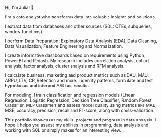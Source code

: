 Hi, I'm Julia! 👋

I'm a data analyst who transforms data into valuable insights and solutions.

I extract data from databases and other sources (SQL: CTEs, subqueries, window functions). 

I perform Data Preparation: Exploratory Data Analysis (EDA), Data Cleaning, Data Visualization, Feature Engineering and Normalization.

I create informative dashboards based on requirements using Python, Power BI and Redash. My research includes correlation analysis, cohort analysis, factor analysis, cluster analysis and RFM analysis.

I calculate business, marketing and product metrics such as DAU, MAU, ARPU, LTV, CR, Retention and more. I identify patterns, formulate and test hypotheses and interpret A/B test results.

For modeling, I train classification and regression models (Linear Regression, Logistic Regression, Decision Tree Classifier, Random Forest Classifier, MLP Classifier) and assess model quality using metrics like MAE, MSE, accuracy, precision, recall and F1-score, along with cross-validation.

This portfolio showcases my skills, projects and progress in data analysis. I hope it helps you assess my abilities in programming, data analysis and working with SQL or simply makes for an interesting view.


